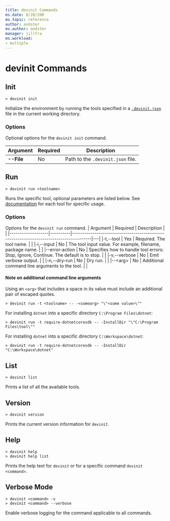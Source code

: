 ```yaml
---
title: devinit Commands
ms.date: 8/28/200
ms.topic: reference
author: andster
ms.author: andster
manager: jillfra
ms.workload:
- multiple
---
```

# devinit Commands

## Init
```batch
> devinit init
```
Initialize the environment by running the tools specified in a [`.devinit.json`](devinit-json.html) file in the current working directory.  

### Options
Optional options for the `devinit init` command.

| Argument     | Required | Description                       |
|--------------|----------|-----------------------------------|
| **--File**   | No       | Path to the `.devinit.json` file. |

## Run
```batch
> devinit run <toolname>
```
Runs the specific tool, optional parameters are listed below. See [documentation](../tools/) for each tool for specific usage.

### Options
Options for the `devinit run` command.
| Argument          | Required | Description                                                                           |   |
|-------------------|----------|---------------------------------------------------------------------------------------|---|
|-t,--tool         | Yes      | Required. The tool name.                                                              |   |
|-i,--input        | No       | The tool input value. For example, filename, package name.                            |   |
|--error-action     | No       | Specifies how to handle tool errors: Stop, Ignore, Continue. The default is to stop.  |   |
|-v,--verbose      | No       | Emit verbose output.                                                                  |   |
|-n,--dry-run      | No       | Dry run.                                                                              |   |
|--&lt;arg&gt;      | No       | Additional command line arguments to the tool.                                        |   |

#### Note on additional command line arguments
Using an `<arg>` that includes a space in its value must include an additional pair of escaped quotes.
```batch
> devinit run -t <toolname> -- -<somearg> "\"<some value>\""
```
For installing `dotnet` into a specific directory `C:\Program Files\dotnet`:
```batch
> devinit run -t require-dotnetcoresdk -- -InstallDir "\"C:\Program Files\tool\""
```
For installing `dotnet` into a specific directory `C:\Workspace\dotnet`:
```batch
> devinit run -t require-dotnetcoresdk -- -InstallDir "C:\Workspace\dotnet"
```

## List
```batch
> devinit list
```
Prints a list of all the available tools.


## Version
```batch
> devinit version
```
Prints the current version information for `devinit`.

## Help
```batch
> devinit help 
> devinit help list
```
Prints the help text for `devinit` or for a specific command `devinit <command>`.


## Verbose Mode

```batch
> devinit <command> -v
> devinit <command> --verbose
```
Enable verbose logging for the command applicable to all commands.

